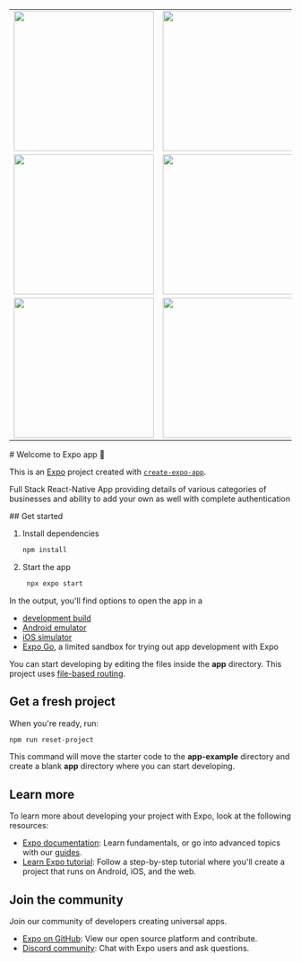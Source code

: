 <table>
  <tr>
    <td><img src="/assets/images/1.jpeg" width="250" height="250"></td>
    <td><img src="/assets/images/2.jpeg" width="250" height="250"></td>
    <td><img src="/assets/images/3.jpeg" width="250" height="250"></td>
    <td><img src="/assets/images/4.jpeg" width="250" height="250"></td>
  </tr>
  <tr>
    <td><img src="/assets/images/5.jpeg" width="250" height="250"></td>
    <td><img src="/assets/images/6.jpeg" width="250" height="250"></td>
    <td><img src="/assets/images/7.jpeg" width="250" height="250"></td>
    <td><img src="/assets/images/8.jpeg" width="250" height="250"></td>
  </tr>
  <tr>
    <td><img src="/assets/images/9.jpeg" width="250" height="250"></td>
    <td><img src="/assets/images/10.jpeg" width="250" height="250"></td>
    <td><img src="/assets/images/11.jpeg" width="250" height="250"></td>
    <td><img src="/assets/images/12.jpeg" width="250" height="250"></td>
  </tr>
</table>
# Welcome to Expo app 👋

This is an [Expo](https://expo.dev) project created with [`create-expo-app`](https://www.npmjs.com/package/create-expo-app).
<p>
  Full Stack React-Native App providing details of various categories of businesses and ability to add your own as well with complete authentication
</p>
## Get started

1. Install dependencies

   ```bash
   npm install
   ```

2. Start the app

   ```bash
    npx expo start
   ```

In the output, you'll find options to open the app in a

- [development build](https://docs.expo.dev/develop/development-builds/introduction/)
- [Android emulator](https://docs.expo.dev/workflow/android-studio-emulator/)
- [iOS simulator](https://docs.expo.dev/workflow/ios-simulator/)
- [Expo Go](https://expo.dev/go), a limited sandbox for trying out app development with Expo

You can start developing by editing the files inside the **app** directory. This project uses [file-based routing](https://docs.expo.dev/router/introduction).

## Get a fresh project

When you're ready, run:

```bash
npm run reset-project
```

This command will move the starter code to the **app-example** directory and create a blank **app** directory where you can start developing.

## Learn more

To learn more about developing your project with Expo, look at the following resources:

- [Expo documentation](https://docs.expo.dev/): Learn fundamentals, or go into advanced topics with our [guides](https://docs.expo.dev/guides).
- [Learn Expo tutorial](https://docs.expo.dev/tutorial/introduction/): Follow a step-by-step tutorial where you'll create a project that runs on Android, iOS, and the web.

## Join the community



Join our community of developers creating universal apps.

- [Expo on GitHub](https://github.com/expo/expo): View our open source platform and contribute.
- [Discord community](https://chat.expo.dev): Chat with Expo users and ask questions.
